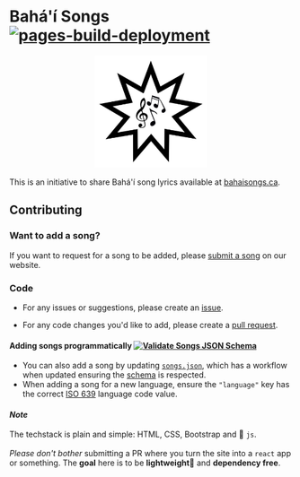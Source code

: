 # Bahá'í Songs [![pages-build-deployment](https://github.com/va9id/bahai-songs/actions/workflows/pages/pages-build-deployment/badge.svg)](https://github.com/va9id/bahai-songs/actions/workflows/pages/pages-build-deployment)

<p align="center">
  <img src="assets/imgs/logo.jpeg" alt="Logo" width="200px">
</p>

This is an initiative to share Bahá'í song lyrics available at [bahaisongs.ca](https://bahaisongs.ca). 

## Contributing

### Want to add a song? 

If you want to request for a song to be added, please [submit a song](https://bahaisongs.ca/src/pages/submit.html) on our website.

### Code

- For any issues or suggestions, please create an [issue](https://github.com/va9id/bahai-songs/issues).

- For any code changes you'd like to add, please create a [pull request](https://github.com/va9id/bahai-songs/pulls).

#### Adding songs programmatically [![Validate Songs JSON Schema](https://github.com/va9id/bahai-songs/actions/workflows/validate-json.yaml/badge.svg)](https://github.com/va9id/bahai-songs/actions/workflows/validate-json.yaml)
- You can also add a song by updating [`songs.json`](/src/data/songs.json), which has a workflow when updated ensuring the [schema](/src/data/schema.json) is respected. 
- When adding a song for a new language, ensure the `"language"` key has the correct [ISO 639](https://en.wikipedia.org/wiki/List_of_ISO_639_language_codes) language code value.

#### *Note*
The techstack is plain and simple: HTML, CSS, Bootstrap and 🍦 `js`.<br><br>
*Please don't bother* submitting a PR where you turn the site into a `react` app or something. The **goal** here is to be **lightweight**💨 and **dependency free**.


